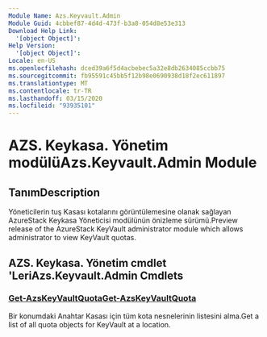 ```yaml
---
Module Name: Azs.Keyvault.Admin
Module Guid: 4cbbef87-4d4d-473f-b3a8-054d8e53e313
Download Help Link:
  '[object Object]': 
Help Version:
  '[object Object]': 
Locale: en-US
ms.openlocfilehash: dced39a6f5d4acbebec5a32e8db2634085ccbb75
ms.sourcegitcommit: fb95591c45bb5f12b98e0690938d18f2ec611897
ms.translationtype: MT
ms.contentlocale: tr-TR
ms.lasthandoff: 03/15/2020
ms.locfileid: "93935101"
---
```

# <span data-ttu-id="e1faf-101">AZS. Keykasa. Yönetim modülü</span><span class="sxs-lookup"><span data-stu-id="e1faf-101">Azs.Keyvault.Admin Module</span></span>
## <span data-ttu-id="e1faf-102">Tanım</span><span class="sxs-lookup"><span data-stu-id="e1faf-102">Description</span></span>
<span data-ttu-id="e1faf-103">Yöneticilerin tuş Kasası kotalarını görüntülemesine olanak sağlayan AzureStack Keykasa Yöneticisi modülünün önizleme sürümü.</span><span class="sxs-lookup"><span data-stu-id="e1faf-103">Preview release of the AzureStack KeyVault administrator module which allows administrator to view KeyVault quotas.</span></span> 

## <span data-ttu-id="e1faf-104">AZS. Keykasa. Yönetim cmdlet 'Leri</span><span class="sxs-lookup"><span data-stu-id="e1faf-104">Azs.Keyvault.Admin Cmdlets</span></span>
### [<span data-ttu-id="e1faf-105">Get-AzsKeyVaultQuota</span><span class="sxs-lookup"><span data-stu-id="e1faf-105">Get-AzsKeyVaultQuota</span></span>](Get-AzsKeyVaultQuota.md)
<span data-ttu-id="e1faf-106">Bir konumdaki Anahtar Kasası için tüm kota nesnelerinin listesini alma.</span><span class="sxs-lookup"><span data-stu-id="e1faf-106">Get a list of all quota objects for KeyVault at a location.</span></span>

